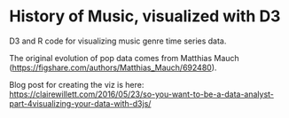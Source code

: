 # History of Music, visualized with D3

D3 and R code for visualizing music genre time series data. 

The original evolution of pop data comes from Matthias Mauch (https://figshare.com/authors/Matthias_Mauch/692480). 

Blog post for creating the viz is here: https://clairewillett.com/2016/05/23/so-you-want-to-be-a-data-analyst-part-4visualizing-your-data-with-d3js/

